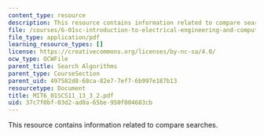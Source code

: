 ```yaml
---
content_type: resource
description: This resource contains information related to compare searches.
file: /courses/6-01sc-introduction-to-electrical-engineering-and-computer-science-i-spring-2011/37c7f0bf03d2ad0a65be950f004683cb_MIT6_01SCS11_13_3_2.pdf
file_type: application/pdf
learning_resource_types: []
license: https://creativecommons.org/licenses/by-nc-sa/4.0/
ocw_type: OCWFile
parent_title: Search Algorithms
parent_type: CourseSection
parent_uid: 497582d8-68ca-82e7-7ef7-6b997e187b13
resourcetype: Document
title: MIT6_01SCS11_13_3_2.pdf
uid: 37c7f0bf-03d2-ad0a-65be-950f004683cb
---
```

This resource contains information related to compare searches.